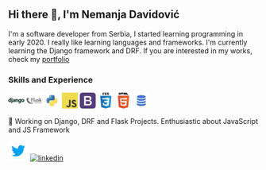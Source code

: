 ## Hi there 👋, I'm Nemanja Davidović
I'm a software developer from Serbia, I started learning programming in early 2020. 
I really like learning languages and frameworks.
I'm currently learning the Django framework and DRF.
If you are interested in my works, check my [portfolio](https://nemanjadavidovic.pythonanywhere.com/)

### Skills and Experience
<img height="32" width="32" src="https://raw.githubusercontent.com/github/explore/80688e429a7d4ef2fca1e82350fe8e3517d3494d/topics/django/django.png" /> <img height="32" width="32" src="https://raw.githubusercontent.com/github/explore/80688e429a7d4ef2fca1e82350fe8e3517d3494d/topics/flask/flask.png" /> <img height="32" width="32" src="https://raw.githubusercontent.com/github/explore/80688e429a7d4ef2fca1e82350fe8e3517d3494d/topics/python/python.png" />   <img height="32" width="32" src="https://raw.githubusercontent.com/github/explore/80688e429a7d4ef2fca1e82350fe8e3517d3494d/topics/javascript/javascript.png" />   <img height="32" width="32" src="https://raw.githubusercontent.com/github/explore/80688e429a7d4ef2fca1e82350fe8e3517d3494d/topics/bootstrap/bootstrap.png" />   <img height="32" width="32" src="https://raw.githubusercontent.com/github/explore/80688e429a7d4ef2fca1e82350fe8e3517d3494d/topics/css/css.png" />   <img height="32" width="32" src="https://raw.githubusercontent.com/github/explore/80688e429a7d4ef2fca1e82350fe8e3517d3494d/topics/html/html.png" />
<img height="32" width="32" src="https://raw.githubusercontent.com/github/explore/80688e429a7d4ef2fca1e82350fe8e3517d3494d/topics/sql/sql.png" />

🔭 Working on Django, DRF and Flask Projects. 
Enthusiastic about JavaScript and JS Framework


[<img src='https://raw.githubusercontent.com/github/explore/80688e429a7d4ef2fca1e82350fe8e3517d3494d/topics/twitter/twitter.png' alt='twitter' height='40'>](https://twitter.com/@0mnadren) [<img src='https://avatars.githubusercontent.com/u/357098?s=200&v=4' alt='linkedin' height='40'>](https://www.linkedin.com/in/nemanja-davidovic-py/) 



